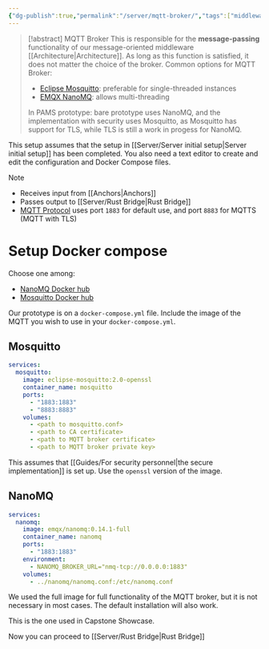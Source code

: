 ```yaml
---
{"dg-publish":true,"permalink":"/server/mqtt-broker/","tags":["middleware","archi","message-passing"],"noteIcon":""}
---
```


> [!abstract] MQTT Broker
> This is responsible for the **message-passing** functionality of our message-oriented middleware [[Architecture\|Architecture]]. As long as this function is satisfied, it does not matter the choice of the broker.
> Common options for MQTT Broker:
> - [Eclipse Mosquitto](https://mosquitto.org): preferable for single-threaded instances
> - [EMQX NanoMQ](https://nanomq.io): allows multi-threading
> 
> In PAMS prototype: bare prototype uses NanoMQ, and the implementation with security uses Mosquitto, as Mosquitto has support for TLS, while TLS is still a work in progess for NanoMQ.

This setup assumes that the setup in [[Server/Server initial setup\|Server initial setup]] has been completed.
You also need a text editor to create and edit the configuration and Docker Compose files.

> [!note]
> - Receives input from [[Anchors\|Anchors]]
> - Passes output to [[Server/Rust Bridge\|Rust Bridge]]
> - [MQTT Protocol](https://mqtt.org) uses port `1883` for default use, and port `8883` for MQTTS (MQTT with TLS)

# Setup Docker compose

Choose one among:
- [NanoMQ Docker hub](https://hub.docker.com/r/emqx/nanomq)
- [Mosquitto Docker hub](https://hub.docker.com/_/eclipse-mosquitto)

Our prototype is on a `docker-compose.yml` file. Include the image of the MQTT you wish to use in your `docker-compose.yml`.

## Mosquitto

```yml
services:
  mosquitto:
    image: eclipse-mosquitto:2.0-openssl
    container_name: mosquitto
    ports:
      - "1883:1883"
      - "8883:8883"
    volumes:
	  - <path to mosquitto.conf>
	  - <path to CA certificate>
	  - <path to MQTT broker certificate>
	  - <path to MQTT broker private key>
```

This assumes that [[Guides/For security personnel\|the secure implementation]] is set up. Use the `openssl` version of the image.

## NanoMQ

```yml
services:
  nanomq:
    image: emqx/nanomq:0.14.1-full
    container_name: nanomq
    ports:
      - "1883:1883"
    environment:
      - NANOMQ_BROKER_URL="nmq-tcp://0.0.0.0:1883"
    volumes:
      - ../nanomq/nanomq.conf:/etc/nanomq.conf
```

We used the full image for full functionality of the MQTT broker, but it is not necessary in most cases. The default installation will also work.

This is the one used in Capstone Showcase.

Now you can proceed to [[Server/Rust Bridge\|Rust Bridge]]